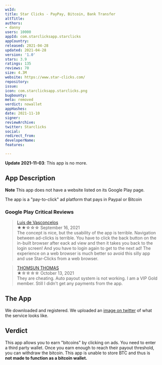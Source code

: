 ```yaml
---
wsId: 
title: Star Clicks - PayPay, Bitcoin, Bank Transfer
altTitle: 
authors:
- danny
users: 10000
appId: com.starclicksapp.starclicks
appCountry: 
released: 2021-04-28
updated: 2021-04-28
version: '1.0'
stars: 3.9
ratings: 135
reviews: 70
size: 4.3M
website: https://www.star-clicks.com/
repository: 
issue: 
icon: com.starclicksapp.starclicks.png
bugbounty: 
meta: removed
verdict: nowallet
appHashes: 
date: 2021-11-10
signer: 
reviewArchive: 
twitter: Starclicks
social: 
redirect_from: 
developerName: 
features: 

---
```


**Update 2021-11-03**: This app is no more.

## App Description

**Note** This app does not have a website listed on its Google Play page.

The app is a "pay-to-click" ad platform that pays in Paypal or Bitcoin

### Google Play Critical Reviews

> [Luis de Vasconcelos](https://play.google.com/store/apps/details?id=com.starclicksapp.starclicks&reviewId=gp%3AAOqpTOFXU754ZJukZPPORgpn3OijZ5weUDP9SjrZmhWQNGsnPiZTEdmNCsl63u-crYmbG7qBjrvpeU6ykWWbGjw)<br>
  ★★☆☆☆ September 16, 2021 <br>
       The concept is nice, but the usability of the app is terrible. Navigation between ad-clicks is terrible. You have to click the back button on the in-built browser after eack ad view and then it takes you back to the login screen! And you have to login again to get to the next ad! The experience on a web browser is much better so avoid this silly app and use Star-Clicks from a web browser.

> [THOMSUN THOMAS](https://play.google.com/store/apps/details?id=com.starclicksapp.starclicks&reviewId=gp%3AAOqpTOEHBe5HpqoR_7H90KJAbF1ZlKYPCroVkXFn4mHaxuisrurCJkPinHb6xwIm_i99YqNQ4ERm7it5OXyh3k4)<br>
  ★☆☆☆☆ October 13, 2021 <br>
       They are cheating. Auto payout system is not working. I am a VIP Gold member. Still I didn't get any payments from the app.

## The App

We downloaded and registered. We uploaded an [image on twitter](https://twitter.com/BitcoinWalletz/status/1452539479873376260) of what the service looks like.

## Verdict

This app allows you to earn "bitcoins" by clicking on ads. You need to enter a third party wallet. Once you earn enough to reach their payout threshold, you can withdraw the bitcoin. This app is unable to store BTC and thus is **not made to function as a bitcoin wallet.**
